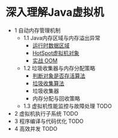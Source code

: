 # 深入理解Java虚拟机

- 1 自动内存管理机制
    - 1.1 Java内存区域与内存溢出异常
      - [运行时数据区域](https://github.com/SkyYongFly/JVM/blob/master/note/1%20RunTimeDataAreas.md)
      - [HotSpot虚拟机对象](https://github.com/SkyYongFly/JVM/blob/master/note/2%20HotSpotObject.md)
      - [实战 OOM](https://github.com/SkyYongFly/JVM/blob/master/note/3%20OutOfMemoryError.md)
    - 1.2 垃圾收集器与内存分配策略 
      - [判断对象是否存活算法](https://github.com/SkyYongFly/JVM/blob/master/note/4%20ObjectInventoryJudgment.md)
      - [垃圾收集算法](https://github.com/SkyYongFly/JVM/blob/master/note/5%20GarbageCollectionAlgorithm.md)
      * 垃圾收集器
      * 内存分配与回收策略
    - 1.3 虚拟机性能监控与故障处理 TODO
- 2 虚拟机执行子系统 TODO
- 3 程序编译与代码优化 TODO
- 4 高效并发 TODO
